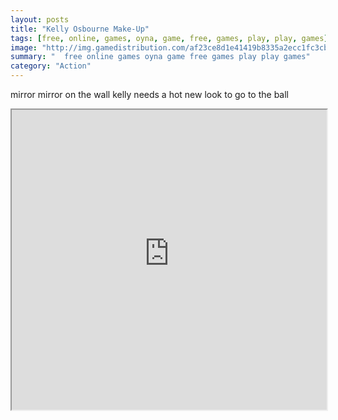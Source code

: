 ```yaml
---
layout: posts
title: "Kelly Osbourne Make-Up"
tags: [free, online, games, oyna, game, free, games, play, play, games]
image: "http://img.gamedistribution.com/af23ce8d1e41419b8335a2ecc1fc3cb2.jpg"
summary: "  free online games oyna game free games play play games"
category: "Action"
---
```


mirror mirror on the wall kelly needs a hot new look to go to the ball

<iframe width="100%" height="480px;" src="http://flash.gamedistribution.com?game=af23ce8d1e41419b8335a2ecc1fc3cb2"></iframe>